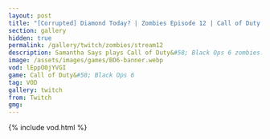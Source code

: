 ```yaml
---
layout: post
title: "[Corrupted] Diamond Today? | Zombies Episode 12 | Call of Duty: Black Ops 6"
section: gallery
hidden: true
permalink: /gallery/twitch/zombies/stream12
description: Samantha Says plays Call of Duty&#58; Black Ops 6 zombies. Episode 12.
image: /assets/images/games/BO6-banner.webp
vod: lEppO0jYVGI
game: Call of Duty&#58; Black Ops 6
tag: VOD
gallery: twitch
from: Twitch
gmg:
---
```

{% include vod.html %}